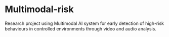 # Multimodal-risk
Research project using Multimodal AI system for early detection of high-risk behaviours in controlled environments through video and audio analysis.
